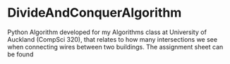 # DivideAndConquerAlgorithm
Python Algorithm developed for my Algorithms class at University of Auckland (CompSci 320), that relates to how many intersections we see when connecting wires between two buildings.
The assignment sheet can be found
